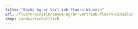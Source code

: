 ```yaml
---
title: "BayWa Agrar Vertrieb Fluorn-Winzeln"
url: /fluorn-winzeln/baywa-agrar-vertrieb-fluorn-winzeln/
shop: Landwirtschaftlich
---
```

